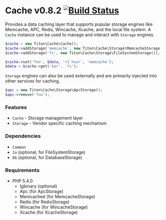 # Cache v0.8.2 [![Build Status](https://travis-ci.org/titon/cache.png)](https://travis-ci.org/titon/cache) #

Provides a data caching layer that supports popular storage engines like Memcache, APC, Redis, Wincache, Xcache,
and the local file system. A `Cache` instance can be used to manage and interact with `Storage` engines.

```php
$cache = new Titon\Cache\Cache();
$cache->addStorage('memcache', new Titon\Cache\Storage\MemcacheStorage());
$cache->addStorage('fs', new Titon\Cache\Storage\FileSystemStorage());

$cache->set('foo', $data, '+1 hour', 'memcache');
$data = $cache->get('bar', 'fs');
```

`Storage` engines can also be used externally and are primarily injected into other services for caching.

```php
$apc = new Titon\Cache\Storage\ApcStorage();
$apc->remove('foo');
```

### Features ###

* `Cache` - Storage management layer
* `Storage` - Vendor specific caching mechanism

### Dependencies ###

* `Common`
* `Io` (optional, for FileSystemStorage)
* `Db` (optional, for DatabaseStorage)

### Requirements ###

* PHP 5.4.0
    * Igbinary (optional)
    * Apc (for ApcStorage)
    * Memcached (for MemcacheStorage)
    * Redis (for RedisStorage)
    * Wincache (for WincacheStorage)
    * Xcache (for XcacheStorage)